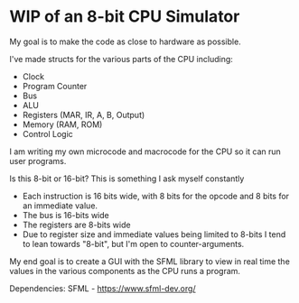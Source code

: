 # WIP of an 8-bit CPU Simulator

My goal is to make the code as close to hardware as possible.

I've made structs for the various parts of the CPU including:
  - Clock
  - Program Counter
  - Bus
  - ALU
  - Registers (MAR, IR, A, B, Output)
  - Memory (RAM, ROM)
  - Control Logic
  
I am writing my own microcode and macrocode for the CPU so it can run user programs.

Is this 8-bit or 16-bit? This is something I ask myself constantly
   - Each instruction is 16 bits wide, with 8 bits for the opcode and 8 bits for an immediate value.
   - The bus is 16-bits wide
   - The registers are 8-bits wide
   - Due to register size and immediate values being limited to 8-bits I tend to lean towards "8-bit", but I'm open to counter-arguments.

My end goal is to create a GUI with the SFML library to view in real time the values in the various components as the CPU runs a program.

Dependencies: SFML - https://www.sfml-dev.org/
